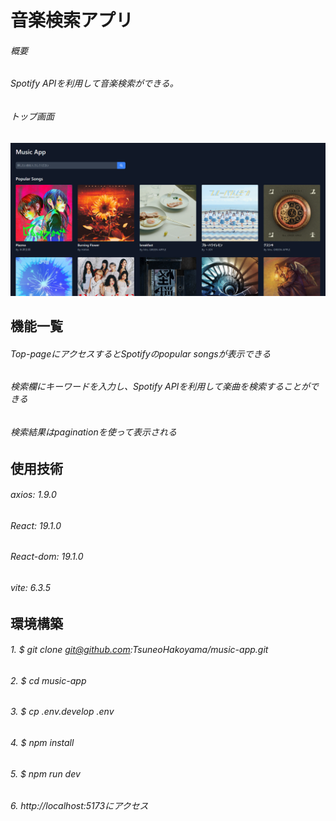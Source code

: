 # 音楽検索アプリ

###### 概要
###### Spotify APIを利用して音楽検索ができる。
###### トップ画面
![トップ画面のスクリーンショット](Top-page.png?raw=true)

## 機能一覧
###### Top-pageにアクセスするとSpotifyのpopular songsが表示できる
###### 検索欄にキーワードを入力し、Spotify APIを利用して楽曲を検索することができる
###### 検索結果はpaginationを使って表示される

## 使用技術
###### axios: 1.9.0
###### React: 19.1.0
###### React-dom: 19.1.0
###### vite: 6.3.5

## 環境構築
###### 1. $ git clone git@github.com:TsuneoHakoyama/music-app.git
###### 2. $ cd music-app
###### 3. $ cp .env.develop .env
###### 4. $ npm install
###### 5. $ npm run dev
###### 6. http://localhost:5173にアクセス
